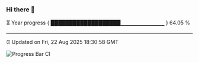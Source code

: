 ### Hi there 👋

⏳ Year progress { ███████████████████▁▁▁▁▁▁▁▁▁▁▁ } 64.05 %

---

⏰ Updated on Fri, 22 Aug 2025 18:30:58 GMT

![Progress Bar CI](https://github.com/liununu/liununu/workflows/Progress%20Bar%20CI/badge.svg)
